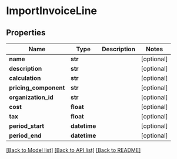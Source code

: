 # ImportInvoiceLine

## Properties
Name | Type | Description | Notes
------------ | ------------- | ------------- | -------------
**name** | **str** |  | [optional] 
**description** | **str** |  | [optional] 
**calculation** | **str** |  | [optional] 
**pricing_component** | **str** |  | [optional] 
**organization_id** | **str** |  | [optional] 
**cost** | **float** |  | [optional] 
**tax** | **float** |  | [optional] 
**period_start** | **datetime** |  | [optional] 
**period_end** | **datetime** |  | [optional] 

[[Back to Model list]](../README.md#documentation-for-models) [[Back to API list]](../README.md#documentation-for-api-endpoints) [[Back to README]](../README.md)


